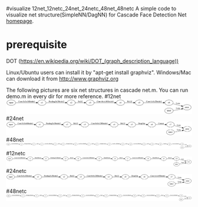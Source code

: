 #visualize 12net_12netc_24net_24netc_48net_48netc
A simple code to visualize net structure(SimpleNN/DagNN) for Cascade Face Detection Net [homepage](http://www.vlfeat.org/matconvnet). 

# prerequisite
DOT (https://en.wikipedia.org/wiki/DOT_(graph_description_language))

Linux/Ubuntu users can install it by "apt-get install graphviz". Windows/Mac can download it from http://www.graphviz.org

The following pictures are six net structures in cascade net.m. You can run demo.m in every dir for more reference.
#12net
![](https://github.com/layumi/visualize_face_detection_net/blob/master/12net-newborn/12net.png)
#24net
![](https://github.com/layumi/visualize_face_detection_net/blob/master/24net-newborn/24net.png)
#48net
![](https://github.com/layumi/visualize_face_detection_net/blob/master/48net-6hard/48net.png)
#12netc
![](https://github.com/layumi/visualize_face_detection_net/blob/master/12net-cc-v1/12netc.png)
#24netc
![](https://github.com/layumi/visualize_face_detection_net/blob/master/24net-cc-v1-no256/24netc.png)
#48netc
![](https://github.com/layumi/visualize_face_detection_net/blob/master/48net-cc-cifar-v2-submean/48netc.png)

